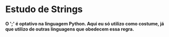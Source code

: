  # Estudo de Strings

#### O ';' é optativo na linguagem Python. Aqui eu só utilizo como costume, já que utilizo de outras linguagens que obedecem essa regra.


